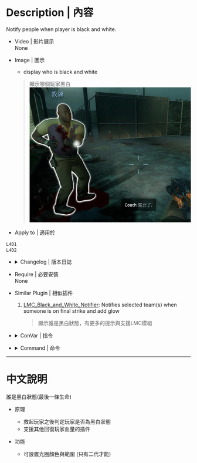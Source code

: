 # Description | 內容
Notify people when player is black and white.

* Video | 影片展示
<br/>None

* Image | 圖示
	* display who is black and white
	> 顯示哪個玩家黑白
	<br/>![l4d_blackandwhite_1](image/l4d_blackandwhite_1.jpg)

* Apply to | 適用於
```
L4D1
L4D2
```

* <details><summary>Changelog | 版本日誌</summary>

    ```php
	//DarkNoghri @ 2009-2010
	//Harry @ 2022
    ```
	* v1.7 (2022-11-03)
        * Remake Code
        * Rmove white glow when player is not black and white
        * Add Glow cvars
	
    * v1.31
        * [By DarkNoghri](https://forums.alliedmods.net/showthread.php?p=951787)
</details>

* Require | 必要安裝
<br/>None

* Similar Plugin | 相似插件
	1. [LMC_Black_and_White_Notifier](https://github.com/fbef0102/L4D2-Plugins/tree/master/LMC_Black_and_White_Notifier): Notifies selected team(s) when someone is on final strike and add glow
		> 顯示誰是黑白狀態，有更多的提示與支援LMC模組

* <details><summary>ConVar | 指令</summary>

	* cfg/sourcemod/l4d_blackandwhite.cfg
	```php
    // (L4D2 only) 0=turns black&white glow off, 1=turns glow on.
    l4d_bandw_glow "0"

    // 0 turns notifications off, 1 notifies survivors, 2 notifies all, 3 notifies infected.
    l4d_bandw_notice "1"

    // 0 prints to chat, 1 displays hint box.
    l4d_bandw_type "1"

    // (L4D2 only) color of black&white glow, split up with 
    thirdstrike_glow_color "255 255 255"

    // (L4D2 only) max black&white glow range 
    thirdstrike_glow_range "1600"
	```
</details>

* <details><summary>Command | 命令</summary>
	None
</details>

- - - -
# 中文說明
誰是黑白狀態(最後一條生命)

* 原理
	* 救起玩家之後判定玩家是否為黑白狀態
    * 支援其他回復玩家血量的插件

* 功能
	* 可設置光圈顏色與範圍 (只有二代才能)